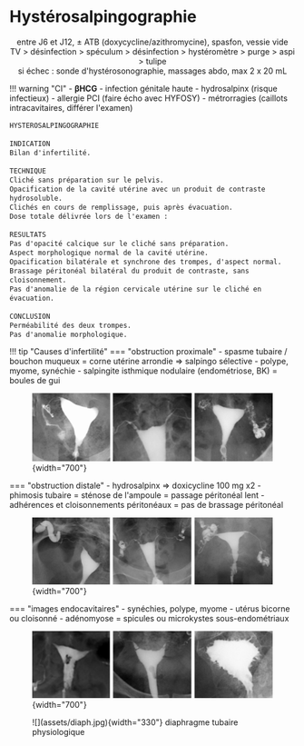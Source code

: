 # Hystérosalpingographie

<p style="text-align: center">entre J6 et J12, ± ATB (doxycycline/azithromycine), spasfon, vessie vide</br>TV > désinfection > spéculum > désinfection > hystéromètre > purge > aspi > tulipe</br>si échec : sonde d'hystérosonographie, massages abdo, max 2 x 20 mL</p>

!!! warning "CI"
    - **βHCG**
    - infection génitale haute
    - hydrosalpinx (risque infectieux)
    - allergie PCI (faire écho avec HYFOSY)
    - métrorragies (caillots intracavitaires, différer l'examen)

```
HYSTEROSALPINGOGRAPHIE

INDICATION
Bilan d'infertilité.

TECHNIQUE
Cliché sans préparation sur le pelvis.
Opacification de la cavité utérine avec un produit de contraste hydrosoluble.
Clichés en cours de remplissage, puis après évacuation.
Dose totale délivrée lors de l'examen :

RESULTATS
Pas d'opacité calcique sur le cliché sans préparation.
Aspect morphologique normal de la cavité utérine.
Opacification bilatérale et synchrone des trompes, d'aspect normal.
Brassage péritonéal bilatéral du produit de contraste, sans cloisonnement.
Pas d'anomalie de la région cervicale utérine sur le cliché en évacuation.

CONCLUSION
Perméabilité des deux trompes.
Pas d'anomalie morphologique.
```

!!! tip "Causes d'infertilité"
    === "obstruction proximale"
        - spasme tubaire / bouchon muqueux = corne utérine arrondie => salpingo sélective
        - polype, myome, synéchie
        - salpingite isthmique nodulaire (endométriose, BK) = boules de gui
        <figure markdown="span">
            ![](assets/prox.jpg){width="700"}
        </figure>
    === "obstruction distale"
        - hydrosalpinx => doxicycline 100 mg x2
        - phimosis tubaire = sténose de l'ampoule = passage péritonéal lent
        - adhérences et cloisonnements péritonéaux = pas de brassage péritonéal
        <figure markdown="span">
            ![](assets/distal.jpg){width="700"}
        </figure>
    === "images endocavitaires"
        - synéchies, polype, myome
        - utérus bicorne ou cloisonné
        - adénomyose = spicules ou microkystes sous-endométriaux
        <figure markdown="span">
            ![](assets/cavite.jpg){width="700"}
        </figure>

<figure markdown="span">
    ![](assets/diaph.jpg){width="330"}
    diaphragme tubaire physiologique
</figure>

